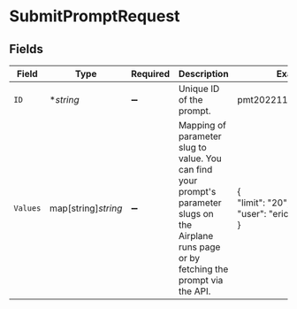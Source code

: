 # SubmitPromptRequest


## Fields

| Field                                                                                                                                           | Type                                                                                                                                            | Required                                                                                                                                        | Description                                                                                                                                     | Example                                                                                                                                         |
| ----------------------------------------------------------------------------------------------------------------------------------------------- | ----------------------------------------------------------------------------------------------------------------------------------------------- | ----------------------------------------------------------------------------------------------------------------------------------------------- | ----------------------------------------------------------------------------------------------------------------------------------------------- | ----------------------------------------------------------------------------------------------------------------------------------------------- |
| `ID`                                                                                                                                            | **string*                                                                                                                                       | :heavy_minus_sign:                                                                                                                              | Unique ID of the prompt.                                                                                                                        | pmt20221122zyydx3rho2t                                                                                                                          |
| `Values`                                                                                                                                        | map[string]*string*                                                                                                                             | :heavy_minus_sign:                                                                                                                              | Mapping of parameter slug to value. You can find your prompt's parameter slugs on<br/>the Airplane runs page or by fetching the prompt via the API. | {<br/>"limit": "20",<br/>"user": "eric"<br/>}                                                                                                   |
